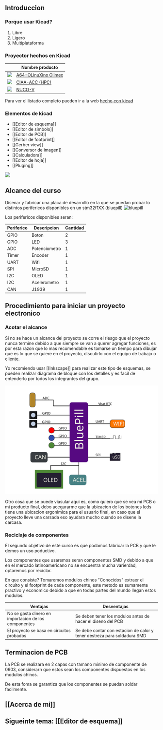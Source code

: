 ## Introduccion 

### Porque usar Kicad?
1. Libre
2. Ligero
3. Multiplataforma
### Proyector hechos en Kicad
|      | Nombre producto|
| ----------- | -----------   |
| ![](https://i.imgur.com/U0IkFv8.png)|[A64-OLinuXino Olimex](https://github.com/OLIMEX/OLINUXINO/tree/master/HARDWARE/A64-OLinuXino)|
| ![](https://i.imgur.com/uITFsqo.png) | [CIAA-ACC (HPC)](https://github.com/ciaa/Hardware/tree/master/PCB/ACC/CIAA_ACC)|
|![](https://i.imgur.com/O9N362t.png)| [NUCO-V](https://github.com/dmitrystu/nuco-v)|

Para ver el listado completo pueden ir a la web [hecho con kicad](https://www.kicad.org/made-with-kicad/)

### Elementos de kicad

* [[Editor de esquema]]
* [[Editor de simbolo]]
* [[Editor de PCB]]
* [[Editor de footprint]]
* [[Gerber view]]
* [[Conversor de imagen]]
* [[Calculadora]]
* [[Editor de hoja]]
* [[Pluging]]

![](https://i.imgur.com/RCOImkz.png)

## Alcance del curso

Disenar y fabricar una placa de desarrollo en la que se puedan probar lo distintos perifericos disponibles en un stm32f1XX (bluepill)
![bluepill](https://i.imgur.com/QzVFhJl.png)

Los perifericos disponibles seran:

| Periferico      | Descripcion   | Cantidad |
| ----------- | -----------   |---------------|
| GPIO        | Boton         | 2 |
| GPIO        | LED           | 3 |
| ADC         | Potenciometro | 1 |
| Timer       | Encoder       | 1 |
| UART        | Wifi          | 1 |
| SPI         | MicroSD       | 1 |
| I2C         | OLED          | 1 |
| I2C         | Acelerometro  | 1 |
| CAN         | J1939         | 1 |

## Procedimiento para iniciar un proyecto electronico

### Acotar el alcance
Si no se hace un alcance del proyecto se corre el riesgo que el proyecto nunca termine debido a que siempre se van a querer agregar funciones, es por esta razon que lo mas recomendable es tomarse un tiempo para dibujar que es lo que se quiere en el proyecto, discutirlo con el equipo de trabajo o cliente. 

Yo recomiendo usar [[Inkscape]] para realizar este tipo de esquemas, se pueden realizar diagrama de bloque con los detalles y es facil de entenderlo por todos los integrantes del grupo.

![Esquema del alcance](images/esuquema_curso_kicad_v6.svg)

Otro cosa que se puede viasular aqui es, como quiero que se vea mi PCB o mi producto final, debo acegurarme que la ubicacion de los botones  leds tiene una ubicacion ergonimica para el usuario final, en caso que el proyecto lleve una carsada eso ayudara mucho cuando se disene la carcasa.

### Reciclaje de componentes

El segundo objetivo de este curso es que podamos fabricar la PCB y que le demos un uso poductivo.

Los componentes que usaremos seran componentes SMD y debido a que en el mercado latinoamericano no se encuentra mucha varierdad, optaremos por reciclar.

En que consiste? Tomaremos modulos chinos "Conocidos" extraer el circuito y el footprint de cada componente, este metodo es sumamente practivo y economico debido a que en todas partes del mundo llegan estos modulos.

| Ventajas      | Desventajas   |
| ----------- | -----------   |
| No se gasta dinero en importacion de los componentes | Se deben tener los modulos antes de hacer el diseno del PCB|
| El proyecto se basa en circuitos probados| Se debe contar con estacion de calor y tener destreza para soldadura SMD|

## Terminacion de PCB

La PCB se realizara en 2 capas con tamano minimo de componente de 0603, considerarn que estos sean los componentes dispuestos en los modulos chinos.

De esta foma se garantiza que los componentes se puedan soldar facilmente.

## [[Acerca de mi]]


## Sigueinte tema: [[Editor de esquema]]

